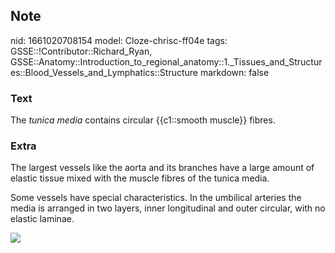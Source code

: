 ## Note
nid: 1661020708154
model: Cloze-chrisc-ff04e
tags: GSSE::!Contributor::Richard_Ryan, GSSE::Anatomy::Introduction_to_regional_anatomy::1._Tissues_and_Structures::Blood_Vessels_and_Lymphatics::Structure
markdown: false

### Text
<div class='toggle'>
  The <em>tunica media</em> contains circular {{c1::smooth muscle}}
  fibres.
</div>

### Extra
<p id="acfda15b-14a1-4963-aed5-99e0f048de53" class="">The largest
vessels like the aorta and its branches have a large amount of
elastic tissue mixed with the muscle fibres of the tunica media.
<p id="ec387e47-590f-4338-82d7-b2e79fccef4a" class="">Some vessels
have special characteristics. In the umbilical arteries the media
is arranged in two layers, inner longitudinal and outer circular,
with no elastic laminae.
<p id="ec387e47-590f-4338-82d7-b2e79fccef4a" class=""><img src= 
"section-artery.jpg">
